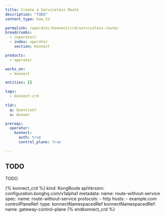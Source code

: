 ```yaml
---
title: Create a Serviceless Route
description: "TODO"
content_type: how_to

permalink: /operator/konnect/crd/serviceless-route/
breadcrumbs:
  - /operator/
  - index: operator
    section: Konnect

products:
  - operator

works_on:
  - konnect

entities: []

tags:
  - konnect-crd
 
tldr:
  q: Question?
  a: Answer

prereqs:
  operator:
    konnect:
      auth: true
      control_plane: true

---
```


## TODO

TODO

<!-- vale on -->
{% konnect_crd %}
kind: KongRoute
apiVersion: configuration.konghq.com/v1alpha1
metadata:
  name: route-without-service
spec:
  name: route-without-service
  protocols:
    - http
  hosts:
    - example.com
  controlPlaneRef:
    type: konnectNamespacedRef
    konnectNamespacedRef:
      name: gateway-control-plane
{% endkonnect_crd %}
<!-- vale on -->